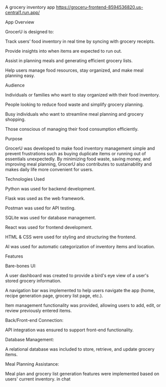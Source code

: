 A grocery inventory app
https://groceru-frontend-8594536820.us-central1.run.app/

App Overview

GrocerU is designed to:

Track users’ food inventory in real time by syncing with grocery receipts.

Provide insights into when items are expected to run out.

Assist in planning meals and generating efficient grocery lists.

Help users manage food resources, stay organized, and make meal planning easy.



Audience

Individuals or families who want to stay organized with their food inventory.

People looking to reduce food waste and simplify grocery planning.

Busy individuals who want to streamline meal planning and grocery shopping.

Those conscious of managing their food consumption efficiently.



Purpose

GrocerU was developed to make food inventory management simple and prevent frustrations such as buying duplicate items or running out of essentials unexpectedly. By minimizing food waste, saving money, and improving meal planning, GrocerU also contributes to sustainability and makes daily life more convenient for users.



Technologies Used

Python was used for backend development.

Flask was used as the web framework.

Postman was used for API testing.

SQLite was used for database management.

React was used for frontend development.

HTML & CSS were used for styling and structuring the frontend.

AI was used for automatic categorization of inventory items and location.



Features

Bare-bones UI:

A user dashboard was created to provide a bird's eye view of a user's stored grocery information.

A navigation bar was implemented to help users navigate the app (home, recipe generation page, grocery list page, etc.).

Item management functionality was provided, allowing users to add, edit, or review previously entered items.

Back/Front-end Connection:

API integration was ensured to support front-end functionality.

Database Management:

A relational database was included to store, retrieve, and update grocery items.

Meal Planning Assistance:

Meal plan and grocery list generation features were implemented based on users' current inventory. in chat
